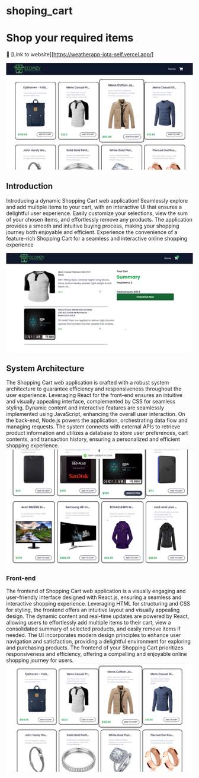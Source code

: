 # shoping_cart
# Shop your required items 
:rocket: [Link to website][https://weatherapp-iota-self.vercel.app/]


![Main Page](image/shoping_cart_1.png)

## Introduction

Introducing a dynamic Shopping Cart web application! Seamlessly explore and add multiple items to your cart, with an interactive UI that ensures a delightful user experience. Easily customize your selections, view the sum of your chosen items, and effortlessly remove any products. The application provides a smooth and intuitive buying process, making your shopping journey both enjoyable and efficient. Experience the convenience of a feature-rich Shopping Cart for a seamless and interactive online shopping experience

![Main Page](image/shoping_cart_4.png)



## System Architecture

The Shopping Cart web application is crafted with a robust system architecture to guarantee efficiency and responsiveness throughout the user experience. Leveraging React for the front-end ensures an intuitive and visually appealing interface, complemented by CSS for seamless styling. Dynamic content and interactive features are seamlessly implemented using JavaScript, enhancing the overall user interaction. On the back-end, Node.js powers the application, orchestrating data flow and managing requests. The system connects with external APIs to retrieve product information and utilizes a database to store user preferences, cart contents, and transaction history, ensuring a personalized and efficient shopping experience.
![Main Page](image/shoping_cart_3.png)


### Front-end

The frontend of Shopping Cart web application is a visually engaging and user-friendly interface designed with React.js, ensuring a seamless and interactive shopping experience. Leveraging HTML for structuring and CSS for styling, the frontend offers an intuitive layout and visually appealing design. The dynamic content and real-time updates are powered by React, allowing users to effortlessly add multiple items to their cart, view a consolidated summary of selected products, and easily remove items if needed. The UI incorporates modern design principles to enhance user navigation and satisfaction, providing a delightful environment for exploring and purchasing products. The frontend of your Shopping Cart prioritizes responsiveness and efficiency, offering a compelling and enjoyable online shopping journey for users.
![Main Page](image/shoping_cart_2.png)

